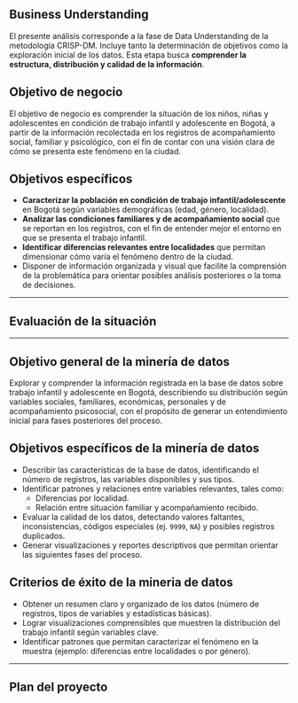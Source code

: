 ## Business Understanding
El presente análisis corresponde a la fase de Data Understanding de la metodología CRISP-DM. Incluye tanto la determinación de objetivos como la exploración inicial de los datos. Esta etapa busca **comprender la estructura, distribución y calidad de la información**.  

## Objetivo de negocio  
El objetivo de negocio es comprender la situación de los niños, niñas y adolescentes en condición de trabajo infantil y adolescente en Bogotá, a partir de la información recolectada en los registros de acompañamiento social, familiar y psicológico, con el fin de contar con una visión clara de cómo se presenta este fenómeno en la ciudad.  

## Objetivos específicos 
- **Caracterizar la población en condición de trabajo infantil/adolescente** en Bogotá según variables demográficas (edad, género, localidad).  
- **Analizar las condiciones familiares y de acompañamiento social** que se reportan en los registros, con el fin de entender mejor el entorno en que se presenta el trabajo infantil.  
- **Identificar diferencias relevantes entre localidades** que permitan dimensionar cómo varía el fenómeno dentro de la ciudad.  
- Disponer de información organizada y visual que facilite la comprensión de la problemática para orientar posibles análisis posteriores o la toma de decisiones.  

---

## Evaluación de la situación



















---

## Objetivo general de la minería de datos 
Explorar y comprender la información registrada en la base de datos sobre trabajo infantil y adolescente en Bogotá, describiendo su distribución según variables sociales, familiares, económicas, personales y de acompañamiento psicosocial, con el propósito de generar un entendimiento inicial para fases posteriores del proceso.  

## Objetivos específicos de la minería de datos   
- Describir las características de la base de datos, identificando el número de registros, las variables disponibles y sus tipos.  
- Identificar patrones y relaciones entre variables relevantes, tales como:  
  - Diferencias por localidad.  
  - Relación entre situación familiar y acompañamiento recibido.  
- Evaluar la calidad de los datos, detectando valores faltantes, inconsistencias, códigos especiales (ej. `9999`, `NA`) y posibles registros duplicados.  
- Generar visualizaciones y reportes descriptivos que permitan orientar las siguientes fases del proceso.  

## Criterios de éxito de la mineria de datos
- Obtener un resumen claro y organizado de los datos (número de registros, tipos de variables y estadísticas básicas).  
- Lograr visualizaciones comprensibles que muestren la distribución del trabajo infantil según variables clave.  
- Identificar patrones que permitan caracterizar el fenómeno en la muestra (ejemplo: diferencias entre localidades o por género).

---

## Plan del proyecto

